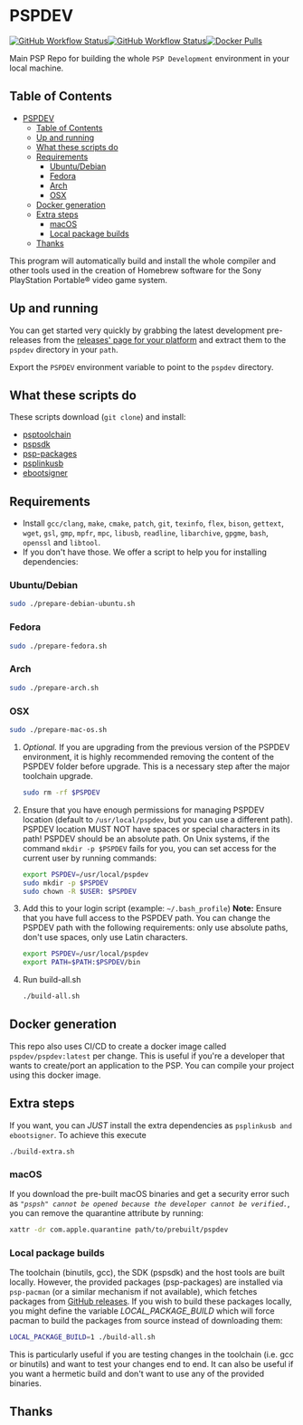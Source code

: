 # PSPDEV

[![GitHub Workflow Status](https://img.shields.io/github/workflow/status/pspdev/pspdev/CI?label=CI&logo=github&style=for-the-badge)](https://github.com/pspdev/pspdev/actions?query=workflow%3ACI)[![GitHub Workflow Status](https://img.shields.io/github/workflow/status/pspdev/pspdev/CI-Docker?label=CI-Docker&logo=github&style=for-the-badge)](https://github.com/pspdev/pspdev/actions?query=workflow%3ACI-Docker)[![Docker Pulls](https://img.shields.io/docker/pulls/pspdev/pspdev?style=for-the-badge)](https://hub.docker.com/r/pspdev/pspdev/tags)

Main PSP Repo for building the whole `PSP Development` environment in your local machine.

## Table of Contents

- [PSPDEV](#pspdev)
  - [Table of Contents](#table-of-contents)
  - [Up and running](#up-and-running)
  - [What these scripts do](#what-these-scripts-do)
  - [Requirements](#requirements)
    - [Ubuntu/Debian](#ubuntudebian)
    - [Fedora](#fedora)
    - [Arch](#arch)
    - [OSX](#osx)
  - [Docker generation](#docker-generation)
  - [Extra steps](#extra-steps)
    - [macOS](#macos)
    - [Local package builds](#local-package-builds)
  - [Thanks](#thanks)

This program will automatically build and install the whole compiler and other tools used in the creation of Homebrew software for the Sony PlayStation Portable® video game system.

## Up and running

You can get started very quickly by grabbing the latest development pre-releases from the [releases' page for your platform](https://github.com/pspdev/pspdev/releases) and extract them to the `pspdev` directory in your `path`.

Export the `PSPDEV` environment variable to point to the `pspdev` directory.

## What these scripts do

These scripts download (`git clone`) and install:

- [psptoolchain](https://github.com/pspdev/psptoolchain "psptoolchain")
- [pspsdk](https://github.com/pspdev/pspsdk "pspsdk")
- [psp-packages](https://github.com/pspdev/psp-packages "psp-packages")
- [psplinkusb](https://github.com/pspdev/psplinkusb "psplinkusb")
- [ebootsigner](https://github.com/pspdev/ebootsigner "ebootsigner")

## Requirements

- Install
 `gcc/clang`, `make`, `cmake`, `patch`, `git`, `texinfo`, `flex`, `bison`, `gettext`, `wget`, `gsl`, `gmp`, `mpfr`, `mpc`, `libusb`, `readline`, `libarchive`, `gpgme`, `bash`, `openssl` and `libtool`.
- If you don't have those.
We offer a script to help you for installing dependencies:

### Ubuntu/Debian

```bash
sudo ./prepare-debian-ubuntu.sh
```

### Fedora

```bash
sudo ./prepare-fedora.sh
```

### Arch

```bash
sudo ./prepare-arch.sh
```

### OSX

```bash
sudo ./prepare-mac-os.sh
```

1. _Optional._ If you are upgrading from the previous version of the PSPDEV environment, it is highly recommended removing the content of the PSPDEV folder before upgrade. This is a necessary step after the major toolchain upgrade.

    ```bash
    sudo rm -rf $PSPDEV
    ```

1. Ensure that you have enough permissions for managing PSPDEV location (default to `/usr/local/pspdev`, but you can use a different path). PSPDEV location MUST NOT have spaces or special characters in its path! PSPDEV should be an absolute path. On Unix systems, if the command `mkdir -p $PSPDEV` fails for you, you can set access for the current user by running commands:

    ```bash
    export PSPDEV=/usr/local/pspdev
    sudo mkdir -p $PSPDEV
    sudo chown -R $USER: $PSPDEV
    ```

1. Add this to your login script (example: `~/.bash_profile`)
    **Note:** Ensure that you have full access to the PSPDEV path. You can change the PSPDEV path with the following requirements: only use absolute paths, don't use spaces, only use Latin characters.

    ```bash
    export PSPDEV=/usr/local/pspdev
    export PATH=$PATH:$PSPDEV/bin
    ```

1. Run build-all.sh

    ```bash
    ./build-all.sh
    ```

## Docker generation

This repo also uses CI/CD to create a docker image called `pspdev/pspdev:latest` per change. This is useful if you're a developer that wants to create/port an application to the PSP. You can compile your project using this docker image.

## Extra steps

If you want, you can _JUST_ install the extra dependencies as `psplinkusb and ebootsigner`. To achieve this execute

```**bash**
./build-extra.sh
```

### macOS

If you download the pre-built macOS binaries and get a security error such as _`"pspsh" cannot be opened because the developer cannot be verified.`_, you can remove the quarantine attribute by running:

```bash
xattr -dr com.apple.quarantine path/to/prebuilt/pspdev
```

### Local package builds

The toolchain (binutils, gcc), the SDK (pspsdk) and the host tools are built locally. However, the provided packages (psp-packages) are installed via `psp-pacman` (or a similar mechanism if not available), which fetches packages from [GitHub releases](https://github.com/pspdev/psp-packages/releases). If you wish to build these packages locally, you might define the variable _LOCAL_PACKAGE_BUILD_ which will force pacman to build the packages from source instead of downloading them:

```bash
LOCAL_PACKAGE_BUILD=1 ./build-all.sh
```

This is particularly useful if you are testing changes in the toolchain (i.e. gcc or binutils) and want to test your changes end to end. It can also be useful if you want a hermetic build and don't want to use any of the provided binaries.

## Thanks
